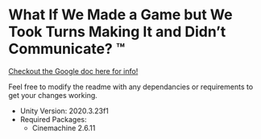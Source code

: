 # What If We Made a Game but We Took Turns Making It and Didn’t Communicate? ™
 [Checkout the Google doc here for info!](https://docs.google.com/document/d/1jLwSpp9ZLgxOnudvvBZKpB_w57mKJS9yJq5mr5Sm114/edit?usp=sharing)
 
 Feel free to modify the readme with any dependancies or requirements to get your changes working.

 - Unity Version: 2020.3.23f1
 - Required Packages:
   - Cinemachine 2.6.11